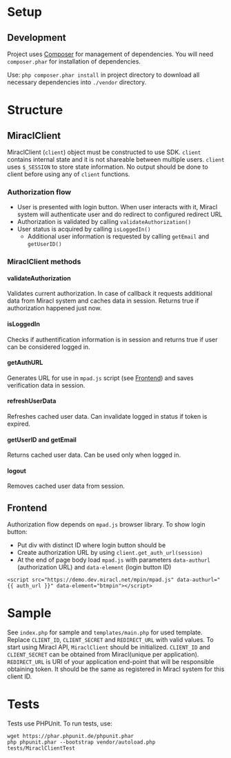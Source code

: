 # Setup

## Development

Project uses [Composer](http://getcomposer.org) for management of dependencies. You will need `composer.phar` for
installation of dependencies.

Use:
`php composer.phar install` in project directory to download all necessary dependencies into `./vendor` directory.

# Structure

## MiraclClient

MiraclClient (`client`) object must be constructed to use SDK. `client` contains internal state and it is not shareable
 between multiple users.  `client` uses `$_SESSION` to store state information. No output should be done to client
 before using any of `client` functions.

### Authorization flow

* User is presented with login button. When user interacts with it, Miracl system will authenticate user and do redirect
to configured redirect URL
* Authorization is validated by calling `validateAuthorization()`
* User status is acquired by calling `isLoggedIn()`
  * Additional user information is requested by calling `getEmail` and `getUserID()`

### MiraclClient methods

#### validateAuthorization

Validates current authorization. In case of callback it requests additional data from Miracl system and caches data in
session. Returns true if authorization happened just now.

#### isLoggedIn

Checks if authentification information is in session and returns true if user can be considered logged in.

#### getAuthURL

Generates URL for use in `mpad.js` script (see [Frontend](#markdown-header-frontend)) and saves verification data in
session.

#### refreshUserData

Refreshes cached user data. Can invalidate logged in status if token is expired.

#### getUserID and getEmail

Returns cached user data. Can be used only when logged in.

#### logout

Removes cached user data from session.

## Frontend

Authorization flow depends on `mpad.js` browser library. To show login button:

* Put div with distinct ID where login button should be
* Create authorization URL by using
`client.get_auth_url(session)`
* At the end of page body load `mpad.js` with parameters `data-authurl`
(authorization URL) and `data-element` (login button ID)

```
<script src="https://demo.dev.miracl.net/mpin/mpad.js" data-authurl="{{ auth_url }}" data-element="btmpin"></script>
```

# Sample

See `index.php` for sample and `templates/main.php` for used template.
Replace `CLIENT_ID`, `CLIENT_SECRET` and `REDIRECT_URL` with valid values.
To start using Miracl API, `MiraclClient` should be initialized. `CLIENT_ID` and `CLIENT_SECRET` can be obtained from
Miracl(unique per application). `REDIRECT_URL` is URI of your application end-point that will be responsible obtaining
token. It should be the same as registered in Miracl system for this client ID.

# Tests

Tests use PHPUnit. To run tests, use:
```
wget https://phar.phpunit.de/phpunit.phar
php phpunit.phar --bootstrap vendor/autoload.php tests/MiraclClientTest
```